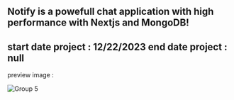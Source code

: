 Notify is a powefull chat application with high performance with Nextjs and MongoDB!
--------------------------------------------
start date project : 12/22/2023
end date project : null
--------------------------------------------
preview image : 

![Group 5](https://github.com/OmidPishkar/notify/assets/95968082/100edce7-b7c3-49f3-b27e-538d69c5b770)
